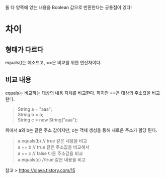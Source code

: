 둘 다 양쪽에 있는 내용을 Boolean 값으로 반환한다는 공통점이 있다!

# 차이


## 형태가 다르다
equals()는 메소드고, ==은 비교를 위한 연산자이다.


## 비교 내용
equals는 비교하는 대상의 내용 자체를 비교한다. 하지만 ==은 대상의 주소값을 비교한다.

> String a = "aaa";  
> String b = a;<br/>
> String c = new String("aaa");<br/>

위에서 a와 b는 같은 주소 값이지만, c는 객체 생성을 통해 새로운 주소가 할당 된다.

> a.equals(b) // true 같은 내용을 비교 <br/>
> a == b // true 같은 주소값을 비교해서<br/>
> a == c // false 다른 주소값을 비교<br/>
> a.equals(c) //true 같은 내용을 비교

참고 > https://ojava.tistory.com/15
